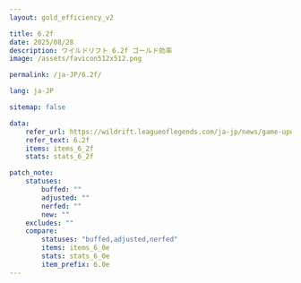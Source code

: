 ```yaml
---
layout: gold_efficiency_v2

title: 6.2f
date: 2025/08/28
description: ワイルドリフト 6.2f ゴールド効率
image: /assets/favicon512x512.png

permalink: /ja-JP/6.2f/

lang: ja-JP

sitemap: false

data:
    refer_url: https://wildrift.leagueoflegends.com/ja-jp/news/game-updates/wild-rift-patch-notes-6-2f/
    refer_text: 6.2f
    items: items_6_2f
    stats: stats_6_2f

patch_note:
    statuses:
        buffed: ""
        adjusted: ""
        nerfed: ""
        new: ""
    excludes: ""
    compare:
        statuses: "buffed,adjusted,nerfed"
        items: items_6_0e
        stats: stats_6_0e
        item_prefix: 6.0e
---
```


